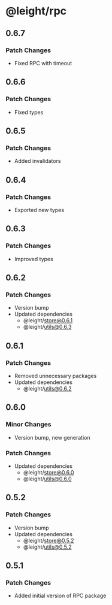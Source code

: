 # @leight/rpc

## 0.6.7

### Patch Changes

- Fixed RPC with timeout

## 0.6.6

### Patch Changes

- Fixed types

## 0.6.5

### Patch Changes

- Added invalidators

## 0.6.4

### Patch Changes

- Exported new types

## 0.6.3

### Patch Changes

- Improved types

## 0.6.2

### Patch Changes

- Version bump
- Updated dependencies
    - @leight/store@0.6.1
    - @leight/utils@0.6.3

## 0.6.1

### Patch Changes

- Removed unnecessary packages
- Updated dependencies
    - @leight/utils@0.6.2

## 0.6.0

### Minor Changes

- Version bump, new generation

### Patch Changes

- Updated dependencies
    - @leight/store@0.6.0
    - @leight/utils@0.6.0

## 0.5.2

### Patch Changes

- Version bump
- Updated dependencies
    - @leight/store@0.5.2
    - @leight/utils@0.5.2

## 0.5.1

### Patch Changes

- Added initial version of RPC package
